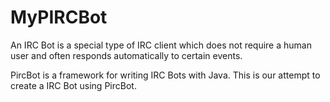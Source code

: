 # MyPIRCBot

An IRC Bot is a special type of IRC client which does not require a human user and often responds automatically to certain
events.

PircBot is a framework for writing IRC Bots with Java.
This is our attempt to create a IRC Bot using PircBot.

